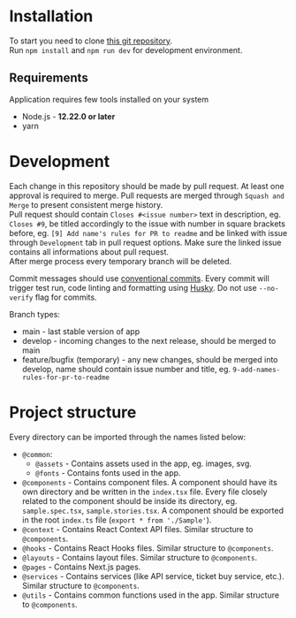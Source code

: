 # Installation

To start you need to clone [this git repository](https://github.com/CodersCrew/coderscrew-website).  
Run `npm install` and `npm run dev` for development environment.

## Requirements

Application requires few tools installed on your system

- Node.js - **12.22.0 or later**
- yarn

# Development

Each change in this repository should be made by pull request. At least one approval is required to merge. Pull requests are merged through `Squash and Merge` to present consistent merge history.  
Pull request should contain `Closes #<issue number>` text in description, eg. `Closes #9`, be titled accordingly to the issue with number in square brackets before, eg. `[9] Add name's rules for PR to readme` and be linked with issue through `Development` tab in pull request options. Make sure the linked issue contains all informations about pull request.  
After merge process every temporary branch will be deleted.

Commit messages should use [conventional commits](https://www.conventionalcommits.org/en/v1.0.0/). Every commit will trigger test run, code linting and formatting using [Husky](https://github.com/typicode/husky). Do not use `--no-verify` flag for commits.

Branch types:

- main - last stable version of app
- develop - incoming changes to the next release, should be merged to main
- feature/bugfix (temporary) - any new changes, should be merged into develop, name should contain issue number and title, eg. `9-add-names-rules-for-pr-to-readme`

# Project structure

Every directory can be imported through the names listed below:

- `@common`:
  - `@assets` - Contains assets used in the app, eg. images, svg.
  - `@fonts` - Contains fonts used in the app.
- `@components` - Contains component files. A component should have its own directory and be written in the `index.tsx` file. Every file closely related to the component should be inside its directory, eg. `sample.spec.tsx`, `sample.stories.tsx`. A component should be exported in the root `index.ts` file (`export * from './Sample'`).
- `@context` - Contains React Context API files. Similar structure to `@components`.
- `@hooks` - Contains React Hooks files. Similar structure to `@components`.
- `@layouts` - Contains layout files. Similar structure to `@components`.
- `@pages` - Contains Next.js pages.
- `@services` - Contains services (like API service, ticket buy service, etc.). Similar structure to `@components`.
- `@utils` - Contains common functions used in the app. Similar structure to `@components`.
